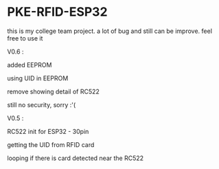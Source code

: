 # PKE-RFID-ESP32
this is my college team project. a lot of bug and still can be improve. feel free to use it

V0.6 :

added EEPROM

using UID in EEPROM

remove showing detail of RC522

still no security, sorry :'(

V0.5 :

RC522 init for ESP32 - 30pin

getting the UID from RFID card

looping if there is card detected near the RC522
